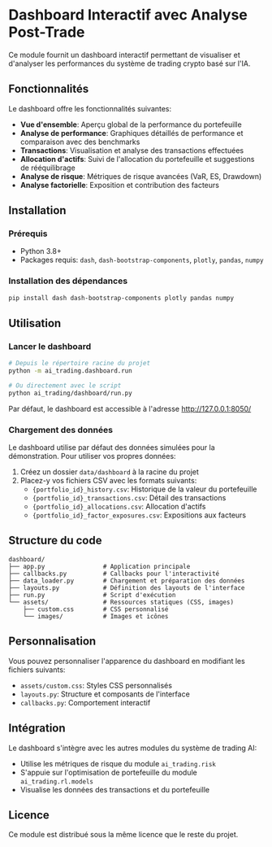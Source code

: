# Dashboard Interactif avec Analyse Post-Trade

Ce module fournit un dashboard interactif permettant de visualiser et d'analyser les performances du système de trading crypto basé sur l'IA.

## Fonctionnalités

Le dashboard offre les fonctionnalités suivantes:

- **Vue d'ensemble**: Aperçu global de la performance du portefeuille
- **Analyse de performance**: Graphiques détaillés de performance et comparaison avec des benchmarks
- **Transactions**: Visualisation et analyse des transactions effectuées
- **Allocation d'actifs**: Suivi de l'allocation du portefeuille et suggestions de rééquilibrage
- **Analyse de risque**: Métriques de risque avancées (VaR, ES, Drawdown)
- **Analyse factorielle**: Exposition et contribution des facteurs

## Installation

### Prérequis

- Python 3.8+
- Packages requis: `dash`, `dash-bootstrap-components`, `plotly`, `pandas`, `numpy`

### Installation des dépendances

```bash
pip install dash dash-bootstrap-components plotly pandas numpy
```

## Utilisation

### Lancer le dashboard

```bash
# Depuis le répertoire racine du projet
python -m ai_trading.dashboard.run

# Ou directement avec le script
python ai_trading/dashboard/run.py
```

Par défaut, le dashboard est accessible à l'adresse http://127.0.0.1:8050/

### Chargement des données

Le dashboard utilise par défaut des données simulées pour la démonstration. Pour utiliser vos propres données:

1. Créez un dossier `data/dashboard` à la racine du projet
2. Placez-y vos fichiers CSV avec les formats suivants:
   - `{portfolio_id}_history.csv`: Historique de la valeur du portefeuille
   - `{portfolio_id}_transactions.csv`: Détail des transactions
   - `{portfolio_id}_allocations.csv`: Allocation d'actifs
   - `{portfolio_id}_factor_exposures.csv`: Expositions aux facteurs

## Structure du code

```
dashboard/
├── app.py                # Application principale
├── callbacks.py          # Callbacks pour l'interactivité
├── data_loader.py        # Chargement et préparation des données
├── layouts.py            # Définition des layouts de l'interface
├── run.py                # Script d'exécution
└── assets/               # Ressources statiques (CSS, images)
    ├── custom.css        # CSS personnalisé
    └── images/           # Images et icônes
```

## Personnalisation

Vous pouvez personnaliser l'apparence du dashboard en modifiant les fichiers suivants:

- `assets/custom.css`: Styles CSS personnalisés
- `layouts.py`: Structure et composants de l'interface
- `callbacks.py`: Comportement interactif

## Intégration

Le dashboard s'intègre avec les autres modules du système de trading AI:

- Utilise les métriques de risque du module `ai_trading.risk`
- S'appuie sur l'optimisation de portefeuille du module `ai_trading.rl.models`
- Visualise les données des transactions et du portefeuille

## Licence

Ce module est distribué sous la même licence que le reste du projet. 